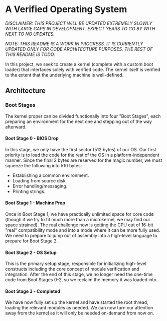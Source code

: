 # A Verified Operating System
*DISCLAIMER: THIS PROJECT WILL BE UPDATED EXTREMELY SLOWLY WITH LARGE GAPS IN DEVELOPMENT. EXPECT
YEARS TO GO BY WITH NEXT TO NO UPDATES.*

*NOTE: THIS README IS A WORK IN PROGRESS. IT IS CURRENTLY UPDATED ONLY FOR CODE ARCHITECTURE
PURPOSES. THE REST OF THIS README IS TODO.*

In this project, we seek to create a kernel (complete with a custom boot loader) that interfaces
solely with verified code. The kernel itself is verified to the extent that the underlying machine
is well-defined.

## Architecture

### Boot Stages
The kernel proper can be divided functionally into four "Boot Stages", each preparing an environment
for the next one and stepping out of the way afterward.

#### Boot Stage 0 - BIOS Drop
In this stage, we only have the first sector (512 bytes) of our OS. Our first priority is to load
the code for the rest of the OS in a platform-independent manner. Since the final 2 bytes are
reserved for the magic number, we must squeeze the following into 510 bytes:
 * Establishing a common environment.
 * Loading from source disk.
 * Error handling/messaging.
 * Printing strings.

#### Boot Stage 1 - Machine Prep
Once in Boot Stage 1, we have practically unlimited space for core code (though if we try to fit
much more than a microkernel, we may find our space strained). The real challenge now is getting the
CPU out of 16-bit "real" compatibility mode and into a mode where it can be more fully used. We need
to prepare to jump out of assembly into a high-level language to prepare for Boot Stage 2.

#### Boot Stage 2 - OS Setup
This is the primary setup stage, responsible for initializing high-level constructs including the
core concept of module verification and integration. After the end of this stage, we no longer need
the one-time code from Boot Stages 0-2, so we reclaim the memory it was loaded into.

#### Boot Stage 3 - Completed
We have now fully set up the kernel and have started the root thread, loading the relevant modules
as needed. We can now turn our attention away from the kernel as it will only be needed on-demand
from now on.
